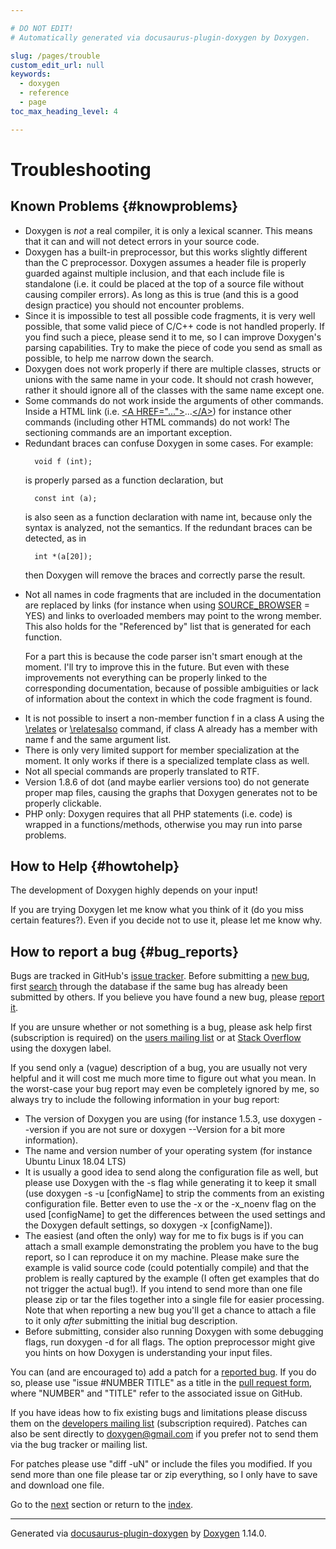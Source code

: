 ```yaml
---

# DO NOT EDIT!
# Automatically generated via docusaurus-plugin-doxygen by Doxygen.

slug: /pages/trouble
custom_edit_url: null
keywords:
  - doxygen
  - reference
  - page
toc_max_heading_level: 4

---
```


<div class="doxyPage">

# Troubleshooting




## Known Problems {#knowproblems}


<ul class="doxyList ">
<li>Doxygen is <em>not</em> a real compiler, it is only a lexical scanner. This means that it can and will not detect errors in your source code.</li>
<li>Doxygen has a built-in preprocessor, but this works slightly different than the C preprocessor. Doxygen assumes a header file is properly guarded against multiple inclusion, and that each include file is standalone (i.e. it could be placed at the top of a source file without causing compiler errors). As long as this is true (and this is a good design practice) you should not encounter problems.</li>
<li>Since it is impossible to test all possible code fragments, it is very well possible, that some valid piece of C/C++ code is not handled properly. If you find such a piece, please send it to me, so I can improve Doxygen's parsing capabilities. Try to make the piece of code you send as small as possible, to help me narrow down the search.</li>
<li>Doxygen does not work properly if there are multiple classes, structs or unions with the same name in your code. It should not crash however, rather it should ignore all of the classes with the same name except one.</li>
<li>Some commands do not work inside the arguments of other commands. Inside a HTML link (i.e. <a href="/web-doxygen/docs/pages/htmlcmds/#htmltag_A_HREF">&lt;A HREF="..."&gt;</a>...<a href="/web-doxygen/docs/pages/htmlcmds/#htmltag_endA">&lt;/A&gt;</a>) for instance other commands (including other HTML commands) do not work! The sectioning commands are an important exception.</li>
<li>Redundant braces can confuse Doxygen in some cases. For example:


<pre><code>  void f (int);
</code></pre>


is properly parsed as a function declaration, but


<pre><code>  const int (a);
</code></pre>


is also seen as a function declaration with name <span class="doxyComputerOutput">int</span>, because only the syntax is analyzed, not the semantics. If the redundant braces can be detected, as in


<pre><code>  int *(a[20]);
</code></pre>


then Doxygen will remove the braces and correctly parse the result.</li>
<li>Not all names in code fragments that are included in the documentation are replaced by links (for instance when using <a href="/web-doxygen/docs/pages/config/#cfg_source_browser">SOURCE_BROWSER</a> = <span class="doxyComputerOutput">YES</span>) and links to overloaded members may point to the wrong member. This also holds for the "Referenced by" list that is generated for each function.

For a part this is because the code parser isn't smart enough at the moment. I'll try to improve this in the future. But even with these improvements not everything can be properly linked to the corresponding documentation, because of possible ambiguities or lack of information about the context in which the code fragment is found.</li>
<li>It is not possible to insert a non-member function f in a class A using the <a href="/web-doxygen/docs/pages/commands/#cmdrelates">\relates</a> or <a href="/web-doxygen/docs/pages/commands/#cmdrelatesalso">\relatesalso</a> command, if class A already has a member with name f and the same argument list.</li>
<li>There is only very limited support for member specialization at the moment. It only works if there is a specialized template class as well.</li>
<li>Not all special commands are properly translated to RTF.</li>
<li>Version 1.8.6 of dot (and maybe earlier versions too) do not generate proper map files, causing the graphs that Doxygen generates not to be properly clickable.</li>
<li>PHP only: Doxygen requires that all PHP statements (i.e. code) is wrapped in a functions/methods, otherwise you may run into parse problems.</li>
</ul>

## How to Help {#howtohelp}


The development of Doxygen highly depends on your input!

If you are trying Doxygen let me know what you think of it (do you miss certain features?). Even if you decide not to use it, please let me know why.

## How to report a bug {#bug_reports}


Bugs are tracked in GitHub's <a href="https://github.com/doxygen/doxygen/issues">issue tracker</a>. Before submitting a <a href="https://github.com/doxygen/doxygen/issues/new">new bug</a>, first <a href="https://github.com/doxygen/doxygen/issues">search</a> through the database if the same bug has already been submitted by others. If you believe you have found a new bug, please <a href="https://github.com/doxygen/doxygen/issues/new">report it</a>.

If you are unsure whether or not something is a bug, please ask help first (subscription is required) on the <a href="https://sourceforge.net/p/doxygen/mailman/">users mailing list</a> or at <a href="https://stackoverflow.com/questions/tagged/doxygen">Stack Overflow</a> using the <span class="doxyComputerOutput">doxygen</span> label.

If you send only a (vague) description of a bug, you are usually not very helpful and it will cost me much more time to figure out what you mean. In the worst-case your bug report may even be completely ignored by me, so always try to include the following information in your bug report:

<ul class="doxyList ">
<li>The version of Doxygen you are using (for instance 1.5.3, use <span class="doxyComputerOutput">doxygen --version</span> if you are not sure or <span class="doxyComputerOutput">doxygen --Version</span> for a bit more information).</li>
<li>The name and version number of your operating system (for instance Ubuntu Linux 18.04 LTS)</li>
<li>It is usually a good idea to send along the configuration file as well, but please use Doxygen with the <span class="doxyComputerOutput">-s</span> flag while generating it to keep it small (use <span class="doxyComputerOutput">doxygen -s -u [configName]</span> to strip the comments from an existing configuration file. Better even to use the <span class="doxyComputerOutput">-x</span> or the <span class="doxyComputerOutput">-x_noenv</span> flag on the used <span class="doxyComputerOutput">[configName]</span> to get the differences between the used settings and the Doxygen default settings, so <span class="doxyComputerOutput">doxygen -x [configName]</span>).</li>
<li>The easiest (and often the only) way for me to fix bugs is if you can attach a small example demonstrating the problem you have to the bug report, so I can reproduce it on my machine. Please make sure the example is valid source code (could potentially compile) and that the problem is really captured by the example (I often get examples that do not trigger the actual bug!). If you intend to send more than one file please zip or tar the files together into a single file for easier processing. Note that when reporting a new bug you'll get a chance to attach a file to it only <em>after</em> submitting the initial bug description.</li>
<li>Before submitting, consider also running Doxygen with some debugging flags, run <span class="doxyComputerOutput">doxygen -d</span> for all flags. The option <span class="doxyComputerOutput">preprocessor</span> might give you hints on how Doxygen is understanding your input files.</li>
</ul>

You can (and are encouraged to) add a patch for a <a href="https://github.com/doxygen/doxygen/issues">reported bug</a>. If you do so, please use "issue #NUMBER TITLE" as a title in the <a href="https://github.com/doxygen/doxygen/compare">pull request form</a>, where "NUMBER" and "TITLE" refer to the associated issue on GitHub.

If you have ideas how to fix existing bugs and limitations please discuss them on the <a href="https://sourceforge.net/p/doxygen/mailman/">developers mailing list</a> (subscription required). Patches can also be sent directly to <a href="mailto:doxygen@gmail.com">doxygen@gmail.com</a> if you prefer not to send them via the bug tracker or mailing list.

For patches please use "diff -uN" or include the files you modified. If you send more than one file please tar or zip everything, so I only have to save and download one file.
 
Go to the <a href="/docs/pages/features/">next</a> section or return to the
 <a href="/docs/">index</a>.


<hr/>

<p class="doxyGeneratedBy">Generated via <a href="https://github.com/xpack/docusaurus-plugin-doxygen">docusaurus-plugin-doxygen</a> by <a href="https://www.doxygen.nl">Doxygen</a> 1.14.0.</p>

</div>
